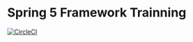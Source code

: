 # Spring 5 Framework Trainning

[![CircleCI](https://circleci.com/gh/gustavogois/umy-spring5-petclinic.svg?style=svg)](https://circleci.com/gh/gustavogois/umy-spring5-petclinic)